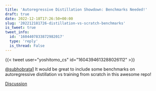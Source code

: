 ```yaml
---
title: 'Autoregressive Distillation Showdown: Benchmarks Needed!'
draft: true
date: 2022-12-18T17:26:50+00:00
slug: '202212181726-distillation-vs-scratch-benchmarks'
is_tweet: true
tweet_info:
  id: '1604407833872982017'
  type: 'reply'
  is_thread: False
---
```




{{< tweet user="yoshitomo_cs" id="1604394613288026112" >}}

[@subhobrata1](https://x.com/subhobrata1) It would be great to include some benchmarks on autoregressive distillation vs training from scratch in this awesome repo!

[Discussion](https://x.com/sytelus/status/1604407833872982017)
